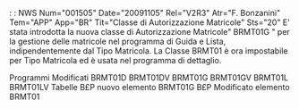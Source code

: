  :  : NWS Num="001505" Date="20091105" Rel="V2R3" Atr="F. Bonzanini" Tem="APP" App="BR" Tit="Classe di Autorizzazione Matricole" Sts="20"
E' stata introdotta la nuova classe di Autorizzazione Matricole" BRMT01G " per la gestione delle matricole nel programma di Guida e Lista, indipendentemente dal Tipo Matricola.
La Classe BRMT01 è ora  impostabile per Tipo Matricola ed è usata nel programma di dettaglio.

Programmi Modificati
BRMT01D
BRMT01DV
BRMT01G
BRMT01GV
BRMT01L
BRMT01LV
Tabelle
B£P nuovo elemento BRMT01G
B£P Modificato elemento BRMT01

